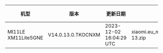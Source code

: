 | 机型 | 版本 | 更新日期 | 文件名 | 大小 | 下载链接 |
| ---- | ---- | ---- | ---- | ---- | ---- |
| MI11LE XM11Lite5GNE | V14.0.13.0.TKOCNXM | 2023-12-02 16:04:29 UTC | xiaomi.eu_multi_MI11LE_XM11Lite5GNE_V14.0.13.0.TKOCNXM_v14-13.zip | 4.7 GB | [SourceForge](https://sourceforge.net/projects/xiaomi-eu-multilang-miui-roms/files/xiaomi.eu/MIUI-STABLE-RELEASES/MIUIv14/xiaomi.eu_multi_MI11LE_XM11Lite5GNE_V14.0.13.0.TKOCNXM_v14-13.zip/download) |
